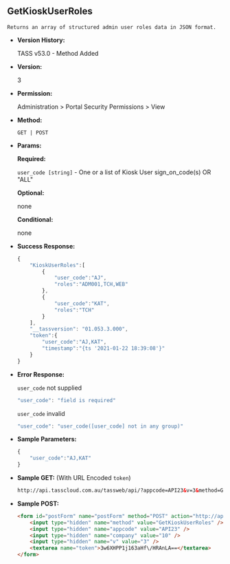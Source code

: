 **GetKioskUserRoles**
----
	Returns an array of structured admin user roles data in JSON format.

* **Version History:**

	TASS v53.0 - Method Added

* **Version:**

	3

* **Permission:**

   Administration > Portal Security Permissions > View

* **Method:**

	`GET | POST`
  
* **Params:**

   **Required:**
 
	`user_code [string]` - One or a list of Kiosk User sign_on_code(s) OR "ALL"

   **Optional:**

	none

   **Conditional:**

	none

* **Success Response:**

    ```javascript
	{
	    "KioskUserRoles":[
	        {
	            "user_code":"AJ",
	            "roles":"ADM001,TCH,WEB"
	        },
	        {
	            "user_code":"KAT",
	            "roles":"TCH"
	        }
	    ],
	    "__tassversion": "01.053.3.000",
	    "token":{
	        "user_code":"AJ,KAT",
	        "timestamp":"{ts '2021-01-22 18:39:08'}"
	    }
	}
    ```
 
* **Error Response:**

    `user_code` not supplied
    ```javascript
    "user_code": "field is required"
    ```

    `user_code` invalid
    ```javascript
    "user_code": "user_code([user_code] not in any group)"
    ```
    
* **Sample Parameters:**

	```javascript
	{
		"user_code":"AJ,KAT"
	}
	```

* **Sample GET:** (With URL Encoded `token`)

	```HTML
	http://api.tasscloud.com.au/tassweb/api/?appcode=API23&v=3&method=GetKioskUserRoles&token=3w6XHPP1j163aHf%2FHRAnLA%3D%3D&company=10
	```
  
* **Sample POST:**

	```HTML
	<form id="postForm" name="postForm" method="POST" action="http://api.tasscloud.com.au/tassweb/api/">
		<input type="hidden" name="method" value="GetKioskUserRoles" />
		<input type="hidden" name="appcode" value="API23" />
		<input type="hidden" name="company" value="10" />
		<input type="hidden" name="v" value="3" />
		<textarea name="token">3w6XHPP1j163aHf\/HRAnLA==</textarea>
	</form>
	```